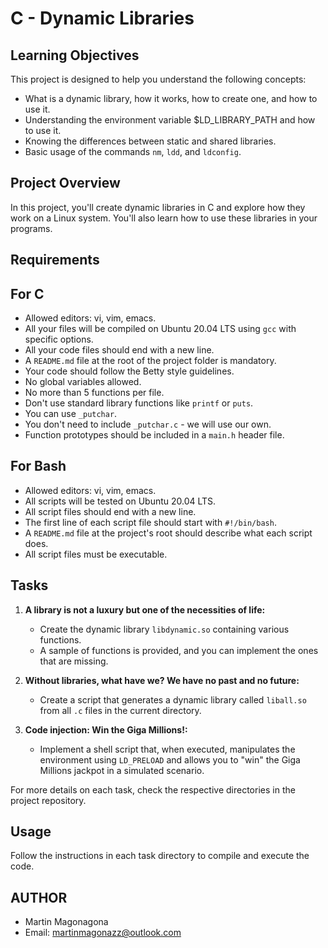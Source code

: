 # C - Dynamic Libraries

## Learning Objectives

This project is designed to help you understand the following concepts:

- What is a dynamic library, how it works, how to create one, and how to use it.
- Understanding the environment variable $LD_LIBRARY_PATH and how to use it.
- Knowing the differences between static and shared libraries.
- Basic usage of the commands `nm`, `ldd`, and `ldconfig`.

## Project Overview

In this project, you'll create dynamic libraries in C and explore how they work on a Linux system. You'll also learn how to use these libraries in your programs.

## Requirements

## For C

- Allowed editors: vi, vim, emacs.
- All your files will be compiled on Ubuntu 20.04 LTS using `gcc` with specific options.
- All your code files should end with a new line.
- A `README.md` file at the root of the project folder is mandatory.
- Your code should follow the Betty style guidelines.
- No global variables allowed.
- No more than 5 functions per file.
- Don't use standard library functions like `printf` or `puts`.
- You can use `_putchar`.
- You don't need to include `_putchar.c` - we will use our own.
- Function prototypes should be included in a `main.h` header file.

## For Bash

- Allowed editors: vi, vim, emacs.
- All scripts will be tested on Ubuntu 20.04 LTS.
- All script files should end with a new line.
- The first line of each script file should start with `#!/bin/bash`.
- A `README.md` file at the project's root should describe what each script does.
- All script files must be executable.

## Tasks

1. **A library is not a luxury but one of the necessities of life:**
   - Create the dynamic library `libdynamic.so` containing various functions.
   - A sample of functions is provided, and you can implement the ones that are missing.

2. **Without libraries, what have we? We have no past and no future:**
   - Create a script that generates a dynamic library called `liball.so` from all `.c` files in the current directory.

3. **Code injection: Win the Giga Millions!:**
   - Implement a shell script that, when executed, manipulates the environment using `LD_PRELOAD` and allows you to "win" the Giga Millions jackpot in a simulated scenario.

For more details on each task, check the respective directories in the project repository.

## Usage

Follow the instructions in each task directory to compile and execute the code.

## AUTHOR

* Martin Magonagona
* Email: <martinmagonazz@outlook.com>
